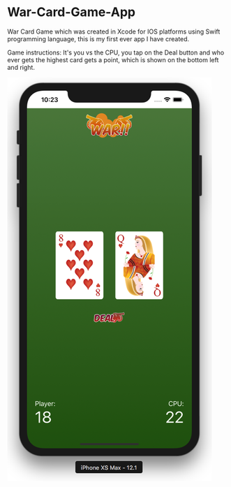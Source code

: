 # War-Card-Game-App

War Card Game which was created in Xcode for IOS platforms using Swift programming language, this is my first ever app I have created.  

Game instructions: 
It's you vs the CPU, you tap on the Deal button and who ever gets the highest card gets a point, which is shown on the bottom left and right.

![image](https://github.com/Rparekh96/War-Card-Game/blob/master/War-Card-Game.png)
